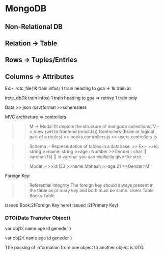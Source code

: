 # MongoDB

## Non-Relational DB

## Relation -> Table

## Rows -> Tuples/Entries

## Columns -> Attributes


Ex:-
irctc_file(1k train infos)
1 train heading to goa => 1k train all

irctc_db(1k train infos)
1 train heading to goa => retrive 1 train only

Data >> json (csv)format >>schemaless


MVC architeture => controllers

>> M -> Modal  (It depicts the structure of mongodb collections)
>> V -> View  (wrt to frontend (reactJs))
>> Controllers (Brain or logical part of a routes)
        >> books.controllers.js
        >> users.controllers.js

>>Schema :- Representation of tables in a database.
        >> Ex:-
            >>id: string
            >>name: string
            >>age : Number
            >>Gender : char || varchar(15) || In varchar you can    explicitly give the size.

>>Modal :-
        >>id:123
        >>name:Mahesh
        >>age:21
        >>Gender:'M'

Foreign Key:
>> Referential Integrity
The foreign key should always present in the table as primary key and both must be same. 
Users Table                         Books Table

issued Book:2(Foreign Key here)      Issued :2(Primary Key) 


### DTO(Data Transfer Object)
var obj1:{
        name
        age
        id 
        geneder
}

var obj2:{
         name
        age
        id 
        geneder
}

The passing of information from one object to another object is DTO.